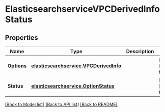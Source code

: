 # ElasticsearchserviceVPCDerivedInfoStatus
## Properties

Name | Type | Description | Notes
------------ | ------------- | ------------- | -------------
**Options** | [**elasticsearchservice.VPCDerivedInfo**](elasticsearchservice.VPCDerivedInfo.md) |  | [optional] [default to null]
**Status** | [**elasticsearchservice.OptionStatus**](elasticsearchservice.OptionStatus.md) |  | [optional] [default to null]

[[Back to Model list]](../README.md#documentation-for-models) [[Back to API list]](../README.md#documentation-for-api-endpoints) [[Back to README]](../README.md)

